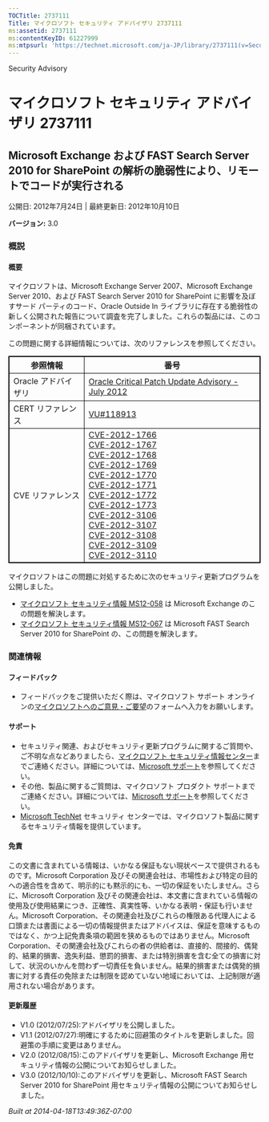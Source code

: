 ```yaml
---
TOCTitle: 2737111
Title: マイクロソフト セキュリティ アドバイザリ 2737111
ms:assetid: 2737111
ms:contentKeyID: 61227999
ms:mtpsurl: 'https://technet.microsoft.com/ja-JP/library/2737111(v=Security.10)'
---
```


Security Advisory

マイクロソフト セキュリティ アドバイザリ 2737111
================================================

Microsoft Exchange および FAST Search Server 2010 for SharePoint の解析の脆弱性により、リモートでコードが実行される
-------------------------------------------------------------------------------------------------------------------

公開日: 2012年7月24日 | 最終更新日: 2012年10月10日

**バージョン:** 3.0

### 概説

#### 概要

マイクロソフトは、Microsoft Exchange Server 2007、Microsoft Exchange Server 2010、および FAST Search Server 2010 for SharePoint に影響を及ぼすサード パーティのコード、Oracle Outside In ライブラリに存在する脆弱性の新しく公開された報告について調査を完了しました。これらの製品には、このコンポーネントが同梱されています。

この問題に関する詳細情報については、次のリファレンスを参照してください。

 
<table style="border:1px solid black;">
<thead>
<tr class="header">
<th style="border:1px solid black;" >参照情報</th>
<th style="border:1px solid black;" >番号</th>
</tr>
</thead>
<tbody>
<tr class="odd">
<td style="border:1px solid black;">Oracle アドバイザリ</td>
<td style="border:1px solid black;"><a href="http://www.oracle.com/technetwork/topics/security/cpujul2012-392727.html">Oracle Critical Patch Update Advisory - July 2012</a></td>
</tr>
<tr class="even">
<td style="border:1px solid black;">CERT リファレンス</td>
<td style="border:1px solid black;"><a href="http://www.kb.cert.org/vuls/id/118913">VU#118913</a></td>
</tr>
<tr class="odd">
<td style="border:1px solid black;">CVE リファレンス</td>
<td style="border:1px solid black;"><a href="http://www.cve.mitre.org/cgi-bin/cvename.cgi?name=cve-2012-1766">CVE-2012-1766</a><br />
<a href="http://www.cve.mitre.org/cgi-bin/cvename.cgi?name=cve-2012-1767">CVE-2012-1767</a><br />
<a href="http://www.cve.mitre.org/cgi-bin/cvename.cgi?name=cve-2012-1768">CVE-2012-1768</a><br />
<a href="http://www.cve.mitre.org/cgi-bin/cvename.cgi?name=cve-2012-1769">CVE-2012-1769</a><br />
<a href="http://www.cve.mitre.org/cgi-bin/cvename.cgi?name=cve-2012-1770">CVE-2012-1770</a><br />
<a href="http://www.cve.mitre.org/cgi-bin/cvename.cgi?name=cve-2012-1771">CVE-2012-1771</a><br />
<a href="http://www.cve.mitre.org/cgi-bin/cvename.cgi?name=cve-2012-1772">CVE-2012-1772</a><br />
<a href="http://www.cve.mitre.org/cgi-bin/cvename.cgi?name=cve-2012-1773">CVE-2012-1773</a><br />
<a href="http://www.cve.mitre.org/cgi-bin/cvename.cgi?name=cve-2012-3106">CVE-2012-3106</a><br />
<a href="http://www.cve.mitre.org/cgi-bin/cvename.cgi?name=cve-2012-3107">CVE-2012-3107</a><br />
<a href="http://www.cve.mitre.org/cgi-bin/cvename.cgi?name=cve-2012-3108">CVE-2012-3108</a><br />
<a href="http://www.cve.mitre.org/cgi-bin/cvename.cgi?name=cve-2012-3109">CVE-2012-3109</a><br />
<a href="http://www.cve.mitre.org/cgi-bin/cvename.cgi?name=cve-2012-3110">CVE-2012-3110</a></td>
</tr>
</tbody>
</table>
 

マイクロソフトはこの問題に対処するために次のセキュリティ更新プログラムを公開しました。

-   [マイクロソフト セキュリティ情報 MS12-058](http://go.microsoft.com/fwlink/?linkid=259630) は Microsoft Exchange のこの問題を解決します。
-   [マイクロソフト セキュリティ情報 MS12-067](http://go.microsoft.com/fwlink/?linkid=259736) は Microsoft FAST Search Server 2010 for SharePoint の、この問題を解決します。

### 関連情報

#### フィードバック

-   フィードバックをご提供いただく際は、マイクロソフト サポート オンラインの[マイクロソフトへのご意見・ご要望](https://support.microsoft.com/contactus/emailcontact.aspx?scid=sw;ja;1424&ws=technet&sd=tech)のフォームへ入力をお願いします。

#### サポート

-   セキュリティ関連、およびセキュリティ更新プログラムに関するご質問や、ご不明な点などありましたら、[マイクロソフト セキュリティ情報センター](http://go.microsoft.com/fwlink/?linkid=21131)までご連絡ください。詳細については、[Microsoft サポート](http://support.microsoft.com/)を参照してください。
-   その他、製品に関するご質問は、マイクロソフト プロダクト サポートまでご連絡ください。詳細については、[Microsoft サポート](http://go.microsoft.com/fwlink/?linkid=21155)を参照してください。
-   [Microsoft TechNet](http://go.microsoft.com/fwlink/?linkid=21132) セキュリティ センターでは、マイクロソフト製品に関するセキュリティ情報を提供しています。

#### 免責

この文書に含まれている情報は、いかなる保証もない現状ベースで提供されるものです。Microsoft Corporation 及びその関連会社は、市場性および特定の目的への適合性を含めて、明示的にも黙示的にも、一切の保証をいたしません。さらに、Microsoft Corporation 及びその関連会社は、本文書に含まれている情報の使用及び使用結果につき、正確性、真実性等、いかなる表明・保証も行いません。Microsoft Corporation、その関連会社及びこれらの権限ある代理人による口頭または書面による一切の情報提供またはアドバイスは、保証を意味するものではなく、かつ上記免責条項の範囲を狭めるものではありません。Microsoft Corporation、その関連会社及びこれらの者の供給者は、直接的、間接的、偶発的、結果的損害、逸失利益、懲罰的損害、または特別損害を含む全ての損害に対して、状況のいかんを問わず一切責任を負いません。結果的損害または偶発的損害に対する責任の免除または制限を認めていない地域においては、上記制限が適用されない場合があります。

#### 更新履歴

-   V1.0 (2012/07/25):アドバイザリを公開しました。
-   V1.1 (2012/07/27):明確にするために回避策のタイトルを更新しました。回避策の手順に変更はありません。
-   V2.0 (2012/08/15):このアドバイザリを更新し、Microsoft Exchange 用セキュリティ情報の公開についてお知らせしました。
-   V3.0 (2012/10/10):このアドバイザリを更新し、Microsoft FAST Search Server 2010 for SharePoint 用セキュリティ情報の公開についてお知らせしました。

*Built at 2014-04-18T13:49:36Z-07:00*
